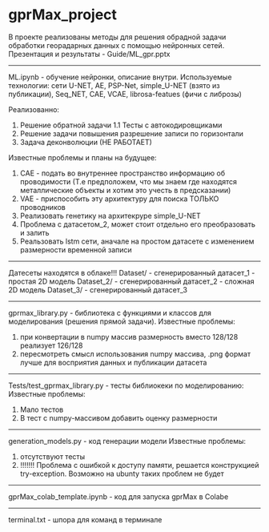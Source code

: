 # gprMax_project

В проекте реализованы методы для решения обрадной задачи обработки георадарных данных с помощью нейронных сетей.
Презентация и результаты - Guide/ML_gpr.pptx

_________________________________________________________
ML.ipynb - обучение нейронки, описание внутри.
Используемые технологии: сети U-NET, AE, PSP-Net, simple_U-NET (взято из публикации), Seq_NET, CAE, VCAE, librosa-featues (фичи с либрозы)

Реализованно:
1. Решение обратной задачи
1.1 Тесты с автокодировщиками
2. Решение задачи повышения разрешение записи по горизонтали
3. Задача деконволюции (НЕ РАБОТАЕТ)

Известные проблемы и планы на будущее:
1. CAE - подать во внутреннее пространство информацию об проводимости (Т.е предположем, что мы знаем где находятся металлические объекты и хотим это учесть в предсказании)
2. VAE - приспособить эту архитектуру для поиска ТОЛЬКО проводников
3. Реализовать генетику на архитекруре simple_U-NET
4. Проблема с датасетом_2, может стоит отдельно его преобразовать и залить
5. Реальзовать lstm сети, аначале на простом датасете с изменением размерности временной записи
________________________________________________________
Датесеты находятся в облаке!!!
Dataset/ - сгенерированный датасет_1 - простая 2D модель
Dataset_2/ - сгенерированный датасет_2 - сложная 2D модель
Dataset_3/ - сгенерированный датасет_3
________________________________________________________
gprmax_library.py - библиотека с функциями и классов для моделирования (решения прямой задачи).
Известные проблемы:
1. при конвертации в numpy массив размерность вместо 128/128 реализует 126/128
2. пересмотреть смысл использования numpy массива, .png формат лучше для восприятия данных и публикации датасета
________________________________________________________
Tests/test_gprmax_library.py - тесты библиокеки по моделированию:
Известные проблемы:
1. Мало тестов
2. В тест с numpy-массивом добавить оценку размерности
________________________________________________________
generation_models.py - код генерации модели
Известные проблемы:
1. отсутствуют тесты
2. !!!!!!! Проблема с ошибкой к доступу памяти, решается конструкцией try-exception. Возможно на ubunty таких проблем не будет
________________________________________________________
gprMax_colab_template.ipynb - код для запуска gprMax в Colabе
________________________________________________________
terminal.txt - шпора для команд в терминале



